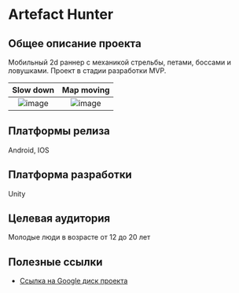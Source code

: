 # Artefact Hunter
## Общее описание проекта
Мобильный 2d раннер с механикой стрельбы, петами, боссами и ловушками. Проект в стадии разработки MVP.

Slow down          |  Map moving
:-------------------------:|:-------------------------:
![image](https://drive.google.com/uc?export=view&id=1jkZna_GGEjlBxianjovP3O7bwabYk4zh)  |  ![image](https://drive.google.com/uc?export=view&id=10oL4exDIOtuHCEtSxIISLlPfLEtKPJp4)

## Платформы релиза
Android, IOS

## Платформа разработки
Unity

## Целевая аудитория
Молодые люди в возрасте от 12 до 20 лет

## Полезные ссылки
- [Ссылка на Google диск проекта](https://drive.google.com/drive/folders/1aVjZ0qg1cXFydCxDnj46i7BbJKNqoQnk?usp=sharing)